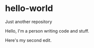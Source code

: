 # hello-world
Just another repository

Hello, I'm a person writing code and stuff.

Here's my second edit.
